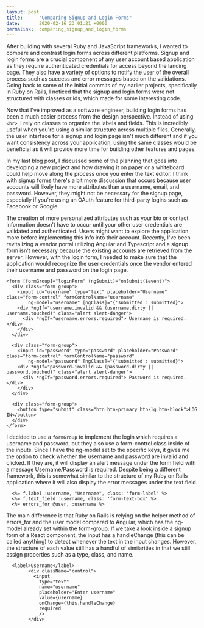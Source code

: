 ```yaml
---
layout: post
title:      "Comparing Signup and Login Forms"
date:       2020-02-16 23:01:21 +0000
permalink:  comparing_signup_and_login_forms
---
```


After building with several Ruby and JavaScript frameworks, I wanted to compare and contrast login forms across different platforms. Signup and login forms are a crucial component of any user account based application as they require authenticated credentials for access beyond the landing page. They also have a variety of options to notify the user of the overall process such as success and error messages based on the validations. Going back to some of the initial commits of my earlier projects, specifically in Ruby on Rails, I noticed that the signup and login forms were not structured with classes or ids, which made for some interesting code. 

Now that I've improved as a software engineer, building login forms has been a much easier process from the design perspective. Instead of using `<br>`, I rely on classes to organize the labels and fields. This is incredibly useful when you're using a similar structure across multiple files. Generally, the user interface for a signup and login page isn't much different and if you want consistency across your application, using the same classes would be beneficial as it will provide more time for building other features and pages. 

In my last blog post, I discussed some of the planning that goes into developing a new project and how drawing it on paper or a whiteboard could help move along the process once you enter the text editor. I think with signup forms there's a bit more discussion that occurs because user accounts will likely have more attributes than a username, email, and password. However, they might not be necessary for the signup page, especially if you're using an OAuth feature for third-party logins such as Facebook or Google. 

The creation of more personalized attributes such as your bio or contact information doesn't have to occur until your other user credentials are validated and authenticated. Users might want to explore the application more before implementing this info into their account. Recently, I've been revitalizing a vendor portal utilizing Angular and Typescript and a signup form isn't necessary because the existing accounts are retrieved from the server. However, with the login form, I needed to make sure that the application would recognize the user credentials once the vendor entered their username and password on the login page. 

```
<form [formGroup]="loginForm" (ngSubmit)="onSubmit($event)">
  <div class="form-group">
    <input id="username" type="text" placeholder="Username" class="form-control" formControlName="username" 
		ng-model="username" [ngClass]="{'submitted': submitted}">
    <div *ngIf="username.invalid && (username.dirty || username.touched)" class="alert alert-danger">    
      <div *ngIf="username.errors.required"> Username is required. </div>
    </div>
  </div>

  <div class="form-group">
    <input id="password" type="password" placeholder="Password" class="form-control" formControlName="password" 
		ng-model="password" [ngClass]="{'submitted': submitted}">
    <div *ngIf="password.invalid && (password.dirty || password.touched)" class="alert alert-danger">    
      <div *ngIf="password.errors.required"> Password is required. </div>
    </div>
  </div>

  <div class="form-group">
    <button type="submit" class="btn btn-primary btn-lg btn-block">LOG IN</button>
  </div>
</form>
```

I decided to use a `formGroup` to implement the login which requires a username and password, but they also use a form-control class inside of the inputs. Since I have the ng-model set to the specific keys, it gives me the option to check whether the username and password are invalid and clicked. If they are, it will display an alert message under the form field with a message Username/Password is required. Despite being a different framework, this is somewhat similar to the structure of my Ruby on Rails application where it will also display the error messages under the text field. 

```
  <%= f.label :username, "Username", class: 'form-label' %>
  <%= f.text_field :username, class: 'form-text-box' %>
  <%= errors_for @user, :username %>
```

The main difference is that Ruby on Rails is relying on the helper method of errors_for and the user model compared to Angular, which has the ng-model already set within the form-group. If we take a look inside a signup form of a React component, the input has a handleChange (this can be called anything) to detect whenever the text in the input changes. However, the structure of each value still has a handful of similarities in that we still assign properties such as a type, class, and name.

```
  <label>Username</label>
        <div className="control">
          <input
            type="text"
            name="username"
            placeholder="Enter username"
            value={username}
            onChange={this.handleChange}
            required
            />
        </div>
```

